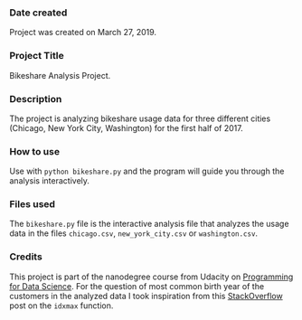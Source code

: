 ### Date created
Project was created on March 27, 2019.

### Project Title
Bikeshare Analysis Project.

### Description
The project is analyzing bikeshare usage data for three different cities  (Chicago, New York City, Washington) for the first half of 2017.

### How to use
Use with `python bikeshare.py` and the program will guide you through the analysis interactively.

### Files used
The `bikeshare.py` file is the interactive analysis file that analyzes the usage data in the files `chicago.csv`, `new_york_city.csv` or `washington.csv`.

### Credits
This project is part of the nanodegree course from Udacity on [Programming for Data Science](https://eu.udacity.com/course/programming-for-data-science-nanodegree--nd104).
For the question of most common birth year of the customers in the analyzed data I took inspiration from this [StackOverflow](https://stackoverflow.com/questions/48590268/pandas-get-the-most-frequent-values-of-a-column/51053916) post on the `idxmax` function.
